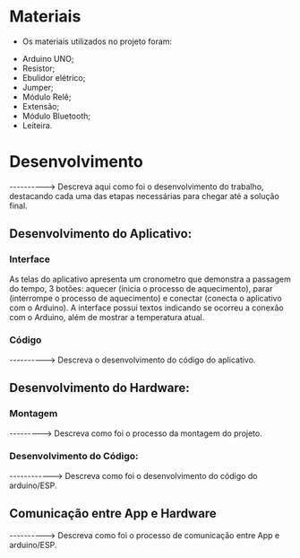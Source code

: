 
# Materiais
* Os materiais utilizados no projeto foram:
- Arduino UNO;
- Resistor;
- Ebulidor elétrico;
- Jumper;
- Módulo Relê;
- Extensão;
- Módulo Bluetooth;
- Leiteira.

# Desenvolvimento
----------> Descreva aqui como foi o desenvolvimento do trabalho, destacando cada uma das etapas necessárias para chegar até a solução final.

## Desenvolvimento do Aplicativo:

### Interface
As telas do aplicativo apresenta um cronometro que demonstra a passagem do tempo, 3 botões: aquecer (inicia o processo de aquecimento), parar (interrompe o processo de aquecimento) e conectar (conecta o aplicativo com o Arduino). A interface possui textos indicando se ocorreu a conexão com o Arduino, além de mostrar a temperatura atual.

### Código
----------> Descreva o desenvolvimento do código do aplicativo.

## Desenvolvimento do Hardware:

### Montagem
---------> Descreva como foi o processo da montagem do projeto.

### Desenvolvimento do Código:
------------> Descreva como foi o desenvolvimento do código do arduino/ESP.

## Comunicação entre App e Hardware
----------> Descreva como foi o processo de comunicação entre App e arduino/ESP.
